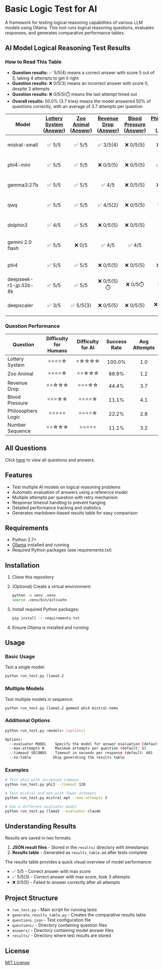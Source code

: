 # Basic Logic Test for AI

A framework for testing logical reasoning capabilities of various LLM models using Ollama. This tool runs logical reasoning questions, evaluates responses, and generates comparative performance tables.

## AI Model Logical Reasoning Test Results

### How to Read This Table

- **Question results:** ✅ 5/5(4) means a correct answer with score 5 out of 5, taking 4 attempts to get it right
- **Question results:** ❌ 0/5(3) means an incorrect answer with score 0, despite 3 attempts
- **Question results:** ❌ 0/5(5)⏱️ means the last attempt timed out
- **Overall results:** 50.0% (3.7 tries) means the model answered 50% of questions correctly, with an average of 3.7 attempts per question

<!-- BEGIN_RESULTS_TABLE -->

| Model | [Lottery System](questions/q1.md)<br>([Answer](answers/a1.md)) | [Zoo Animal](questions/q2.md)<br>([Answer](answers/a2.md)) | [Revenue Drop](questions/q3.md)<br>([Answer](answers/a3.md)) | [Blood Pressure](questions/q4.md)<br>([Answer](answers/a4.md)) | [Philosophers Logic](questions/q5.md)<br>([Answer](answers/a5.md)) | [Number Sequence](questions/q6.md)<br>([Answer](answers/a6.md)) | Total | % |
| --- | :---: | :---: | :---: | :---: | :---: | :---: | :---: | :---: |
| mistral-small | ✅ 5/5 | ✅ 5/5 | ✅ 3/5(4) | ❌ 0/5(5) | ❌ 0/5(5) | ✅ 5/5 | 18/30 | 66.7% (2.8 tries) |
| phi4-mini | ✅ 5/5 | ✅ 5/5 | ❌ 0/5(5) | ❌ 0/5(5) | ✅ 5/5(4) | ❌ 0/5(5) | 15/30 | 50.0% (3.5 tries) |
| gemma3:27b | ✅ 5/5 | ✅ 5/5 | ✅ 4/5 | ❌ 0/5(5) | ❌ 0/5(5) | ❌ 0/5(5) | 14/30 | 50.0% (3.0 tries) |
| qwq | ✅ 5/5 | ✅ 5/5 | ✅ 4/5(2) | ❌ 0/5(5) | ❌ 0/5⏱️ | ❌ 0/5⏱️ | 14/30 | 50.0% (1.8 tries) |
| dolphin3 | ✅ 4/5 | ✅ 5/5 | ❌ 0/5(5) | ❌ 0/5(5) | ✅ 5/5 | ❌ 0/5(5) | 14/30 | 50.0% (3.0 tries) |
| gemini 2.0 flash | ✅ 5/5 | ❌ 0/5 | ✅ 4/5 | ✅ 4/5 | ❌ 0/5 | ❌ 0/5 | 13/30 | 50.0% (1.0 tries) |
| phi4 | ✅ 5/5 | ✅ 5/5 | ❌ 0/5(5) | ❌ 0/5(5) | ❌ 3/5(5) | ❌ 0/5(5) | 13/30 | 33.3% (3.7 tries) |
| deepseek-r1-jp:32b-8k | ✅ 5/5 | ✅ 5/5 | ❌ 0/5(5)⏱️ | ❌ 0/5⏱️ | ❌ 0/5⏱️ | ❌ 0/5⏱️ | 10/30 | 33.3% (1.7 tries) |
| deepscaler | ✅ 3/5 | ✅ 5/5(3) | ❌ 0/5(5) | ❌ 0/5(5) | ❌ 0/5(2)⏱️ | ❌ 0/5(5) | 8/30 | 33.3% (3.5 tries) |

### Question Performance

| Question | Difficulty for Humans | Difficulty for AI | Success Rate | Avg Attempts |
| --- | :---: | :---: | :---: | :---: |
| Lottery System | ⭐⭐⭐⭐☆ | ⭐☆☆☆☆ | 100.0% | 1.0 |
| Zoo Animal | ⭐⭐⭐⭐☆ | ⭐⭐☆☆☆ | 88.9% | 1.2 |
| Revenue Drop | ⭐⭐☆☆☆ | ⭐⭐⭐☆☆ | 44.4% | 3.7 |
| Blood Pressure | ⭐⭐⭐☆☆ | ⭐⭐⭐⭐☆ | 11.1% | 4.1 |
| Philosophers Logic | ⭐⭐⭐⭐⭐ | ⭐⭐⭐⭐☆ | 22.2% | 2.8 |
| Number Sequence | ⭐⭐☆☆☆ | ⭐⭐⭐⭐⭐ | 11.1% | 3.2 |
<!-- END_RESULTS_TABLE -->

## All Questions

Click [here](questions.md) to view all questions and answers.

## Features

- Test multiple AI models on logical reasoning problems
- Automatic evaluation of answers using a reference model
- Multiple attempts per question with retry mechanism
- Response timeout handling to prevent hanging
- Detailed performance tracking and statistics
- Generates markdown-based results table for easy comparison

## Requirements

- Python 3.7+
- [Ollama](https://ollama.ai/) installed and running
- Required Python packages (see requirements.txt)

## Installation

1. Clone this repository
2. (Optional) Create a virtual environment:

    ```bash
    python -m venv .venv
    source .venv/bin/activate
    ```
3. Install required Python packages:

    ```bash
    pip install -r requirements.txt
    ```

3. Ensure Ollama is installed and running

## Usage

### Basic Usage

Test a single model:

```bash
python run_test.py llama3.2
```

### Multiple Models

Test multiple models in sequence:

```bash
python run_test.py llama3.2 gemma3 phi4 mistral-nemo
```

### Additional Options

```bash
python run_test.py <models> [options]

Options:
  --evaluator MODEL    Specify the model for answer evaluation (default: gemma3:27b)
  --max-attempts N     Maximum attempts per question (default: 5)
  --timeout SECONDS    Timeout in seconds per response (default: 60)
  --no-table          Skip generating the results table
```

### Examples

```bash
# Test phi3 with increased timeout
python run_test.py phi3 --timeout 120

# Test mistral and mpt with fewer attempts
python run_test.py mistral mpt --max-attempts 3

# Use a different evaluator model
python run_test.py llama3 --evaluator claude
```

## Understanding Results

Results are saved in two formats:

1. **JSON result files** - Stored in the `results/` directory with timestamps
2. **Results table** - Generated as `results_table.md` after tests complete

The results table provides a quick visual overview of model performance:
- ✅ 5/5 - Correct answer with max score
- ✅ 5/5(3) - Correct answer with max score, took 3 attempts
- ❌ 0/5(5) - Failed to answer correctly after all attempts

## Project Structure

- `run_test.py` - Main script for running tests
- `generate_results_table.py` - Creates the comparative results table
- `questions.json` - Test configuration file
- `questions/` - Directory containing question files
- `answers/` - Directory containing model answer files
- `results/` - Directory where test results are stored

## License

[MIT License](LICENSE)